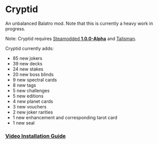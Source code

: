 # Cryptid
An unbalanced Balatro mod. Note that this is currently a heavy work in progress.

Note: Cryptid requires [Steamodded **1.0.0-Alpha**](https://github.com/Steamopollys/Steamodded/archive/refs/heads/main.zip) and [Talisman](https://github.com/MathIsFun0/Talisman/releases/latest).

Cryptid currently adds:
- 85 new jokers
- 39 new decks
- 24 new stakes
- 20 new boss blinds
- 9 new spectral cards
- 8 new tags
- 5 new challenges
- 5 new editions
- 4 new planet cards
- 3 new vouchers
- 2 new joker rarities
- 1 new enhancement and corresponding tarot card
- 1 new seal

### [Video Installation Guide](https://www.youtube.com/watch?v=aUr0gXE77rk)
